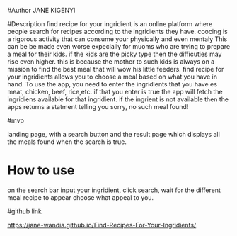 
#Author JANE KIGENYI 

#Description
find recipe for your ingridient is an online platform where people search for recipes according to the ingridients they have.
coocing is a rigorous activity that can consume your physically and even mentaly
This can be be made even worse expecially for muoms who are trying to prepare a meal for their kids. if the kids are the
picky type then the difficuties may rise even higher.
this is because the mother to such kids is always on a mission to find the best meal that will wow his little feeders. 
find recipe for your ingridients allows you to choose a meal based on what you have in hand.
To use the app, you need to enter the ingridients that you have es meat, chicken, beef, rice,etc. if that you enter is 
true the app will fetch the ingridiens available for that ingridient.
if the ingrient is not available then the apps returns  a statment telling you sorry, no such meal found!

#mvp

landing page, with a search button and the result page which displays all the meals found when the search is true.
 
 
# How to use
on the search bar input your ingridient, click search, wait for the different meal recipe to appear choose what appeal to you.
 
 #github link
 
 https://jane-wandia.github.io/Find-Recipes-For-Your-Ingridients/
 
 
